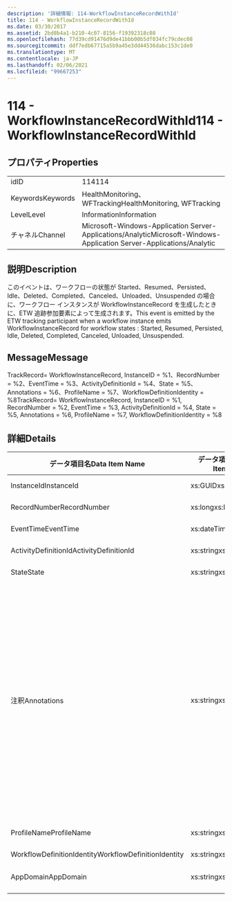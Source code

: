 ```yaml
---
description: '詳細情報: 114-WorkflowInstanceRecordWithId'
title: 114 - WorkflowInstanceRecordWithId
ms.date: 03/30/2017
ms.assetid: 2bd8b4a1-b210-4c07-8156-f19392318c08
ms.openlocfilehash: 77d39cd91476d9de41bbb00b5df034fc79cdec08
ms.sourcegitcommit: ddf7edb67715a5b9a45e3dd44536dabc153c1de0
ms.translationtype: MT
ms.contentlocale: ja-JP
ms.lasthandoff: 02/06/2021
ms.locfileid: "99667253"
---
```

# <a name="114---workflowinstancerecordwithid"></a><span data-ttu-id="fbb60-103">114 - WorkflowInstanceRecordWithId</span><span class="sxs-lookup"><span data-stu-id="fbb60-103">114 - WorkflowInstanceRecordWithId</span></span>

## <a name="properties"></a><span data-ttu-id="fbb60-104">プロパティ</span><span class="sxs-lookup"><span data-stu-id="fbb60-104">Properties</span></span>  
  
|||  
|-|-|  
|<span data-ttu-id="fbb60-105">id</span><span class="sxs-lookup"><span data-stu-id="fbb60-105">ID</span></span>|<span data-ttu-id="fbb60-106">114</span><span class="sxs-lookup"><span data-stu-id="fbb60-106">114</span></span>|  
|<span data-ttu-id="fbb60-107">Keywords</span><span class="sxs-lookup"><span data-stu-id="fbb60-107">Keywords</span></span>|<span data-ttu-id="fbb60-108">HealthMonitoring、WFTracking</span><span class="sxs-lookup"><span data-stu-id="fbb60-108">HealthMonitoring, WFTracking</span></span>|  
|<span data-ttu-id="fbb60-109">Level</span><span class="sxs-lookup"><span data-stu-id="fbb60-109">Level</span></span>|<span data-ttu-id="fbb60-110">Information</span><span class="sxs-lookup"><span data-stu-id="fbb60-110">Information</span></span>|  
|<span data-ttu-id="fbb60-111">チャネル</span><span class="sxs-lookup"><span data-stu-id="fbb60-111">Channel</span></span>|<span data-ttu-id="fbb60-112">Microsoft-Windows-Application Server-Applications/Analytic</span><span class="sxs-lookup"><span data-stu-id="fbb60-112">Microsoft-Windows-Application Server-Applications/Analytic</span></span>|  
  
## <a name="description"></a><span data-ttu-id="fbb60-113">説明</span><span class="sxs-lookup"><span data-stu-id="fbb60-113">Description</span></span>  

 <span data-ttu-id="fbb60-114">このイベントは、ワークフローの状態が Started、Resumed、Persisted、Idle、Deleted、Completed、Canceled、Unloaded、Unsuspended の場合に、ワークフロー インスタンスが WorkflowInstanceRecord を生成したときに、ETW 追跡参加要素によって生成されます。</span><span class="sxs-lookup"><span data-stu-id="fbb60-114">This event is emitted by the ETW tracking participant when a workflow instance emits WorkflowInstanceRecord for workflow states : Started, Resumed, Persisted, Idle, Deleted, Completed, Canceled, Unloaded, Unsuspended.</span></span>  
  
## <a name="message"></a><span data-ttu-id="fbb60-115">Message</span><span class="sxs-lookup"><span data-stu-id="fbb60-115">Message</span></span>  

 <span data-ttu-id="fbb60-116">TrackRecord= WorkflowInstanceRecord, InstanceID = %1、RecordNumber = %2、EventTime = %3、ActivityDefinitionId = %4、State = %5、Annotations = %6、ProfileName = %7、WorkflowDefinitionIdentity = %8</span><span class="sxs-lookup"><span data-stu-id="fbb60-116">TrackRecord= WorkflowInstanceRecord, InstanceID = %1, RecordNumber = %2, EventTime = %3, ActivityDefinitionId = %4, State = %5, Annotations = %6, ProfileName = %7, WorkflowDefinitionIdentity = %8</span></span>  
  
## <a name="details"></a><span data-ttu-id="fbb60-117">詳細</span><span class="sxs-lookup"><span data-stu-id="fbb60-117">Details</span></span>  
  
|<span data-ttu-id="fbb60-118">データ項目名</span><span class="sxs-lookup"><span data-stu-id="fbb60-118">Data Item Name</span></span>|<span data-ttu-id="fbb60-119">データ項目の型</span><span class="sxs-lookup"><span data-stu-id="fbb60-119">Data Item Type</span></span>|<span data-ttu-id="fbb60-120">説明</span><span class="sxs-lookup"><span data-stu-id="fbb60-120">Description</span></span>|  
|--------------------|--------------------|-----------------|  
|<span data-ttu-id="fbb60-121">InstanceId</span><span class="sxs-lookup"><span data-stu-id="fbb60-121">InstanceId</span></span>|<span data-ttu-id="fbb60-122">xs:GUID</span><span class="sxs-lookup"><span data-stu-id="fbb60-122">xs:GUID</span></span>|<span data-ttu-id="fbb60-123">ワークフローのインスタンス ID</span><span class="sxs-lookup"><span data-stu-id="fbb60-123">The instance id for the workflow</span></span>|  
|<span data-ttu-id="fbb60-124">RecordNumber</span><span class="sxs-lookup"><span data-stu-id="fbb60-124">RecordNumber</span></span>|<span data-ttu-id="fbb60-125">xs:long</span><span class="sxs-lookup"><span data-stu-id="fbb60-125">xs:long</span></span>|<span data-ttu-id="fbb60-126">生成されたレコードのシーケンス番号</span><span class="sxs-lookup"><span data-stu-id="fbb60-126">The sequence number of the emitted record</span></span>|  
|<span data-ttu-id="fbb60-127">EventTime</span><span class="sxs-lookup"><span data-stu-id="fbb60-127">EventTime</span></span>|<span data-ttu-id="fbb60-128">xs:dateTime</span><span class="sxs-lookup"><span data-stu-id="fbb60-128">xs:dateTime</span></span>|<span data-ttu-id="fbb60-129">イベントの生成時刻 (UTC)</span><span class="sxs-lookup"><span data-stu-id="fbb60-129">The time in UTC when the event was emitted</span></span>|  
|<span data-ttu-id="fbb60-130">ActivityDefinitionId</span><span class="sxs-lookup"><span data-stu-id="fbb60-130">ActivityDefinitionId</span></span>|<span data-ttu-id="fbb60-131">xs:string</span><span class="sxs-lookup"><span data-stu-id="fbb60-131">xs:string</span></span>|<span data-ttu-id="fbb60-132">ワークフローのルート アクティビティの名前</span><span class="sxs-lookup"><span data-stu-id="fbb60-132">The name of the root activity in the workflow</span></span>|  
|<span data-ttu-id="fbb60-133">State</span><span class="sxs-lookup"><span data-stu-id="fbb60-133">State</span></span>|<span data-ttu-id="fbb60-134">xs:string</span><span class="sxs-lookup"><span data-stu-id="fbb60-134">xs:string</span></span>|<span data-ttu-id="fbb60-135">ワークフローの現在の状態。</span><span class="sxs-lookup"><span data-stu-id="fbb60-135">The current state of the Workflow.</span></span>|  
|<span data-ttu-id="fbb60-136">注釈</span><span class="sxs-lookup"><span data-stu-id="fbb60-136">Annotations</span></span>|<span data-ttu-id="fbb60-137">xs:string</span><span class="sxs-lookup"><span data-stu-id="fbb60-137">xs:string</span></span>|<span data-ttu-id="fbb60-138">このイベントに追加された注釈。</span><span class="sxs-lookup"><span data-stu-id="fbb60-138">The annotations that were added to this event.</span></span> <span data-ttu-id="fbb60-139">値は、annotationValue 形式の xml 要素に格納され \<items> \< item name = "annotationName" type="System.String"> \</item> \</items> ます。</span><span class="sxs-lookup"><span data-stu-id="fbb60-139">The values are stored in an xml element in the format \<items>\< item name = "annotationName" type="System.String">annotationValue\</item>\</items>.</span></span> <span data-ttu-id="fbb60-140">注釈が指定されていない場合、文字列にはが含まれ \<items/> ます。</span><span class="sxs-lookup"><span data-stu-id="fbb60-140">If no annotations are specified then the string contains \<items/>.</span></span> <span data-ttu-id="fbb60-141">ETW イベントのサイズは、ETW バッファーのサイズまたは ETW イベントの最大ペイロードに制限されます。</span><span class="sxs-lookup"><span data-stu-id="fbb60-141">The ETW event size is limited by the ETW buffer size or the max payload for an ETW event.</span></span> <span data-ttu-id="fbb60-142">イベントのサイズが ETW の制限を超えると、注釈が削除され、注釈の値が... に置き換えられて、イベントが切り捨てられます。 \<items> \</items></span><span class="sxs-lookup"><span data-stu-id="fbb60-142">If the size of the event exceeds the ETW limits, then the event is truncated by dropping the annotations and replacing the annotation value with \<items>...\</items>.</span></span>|  
|<span data-ttu-id="fbb60-143">ProfileName</span><span class="sxs-lookup"><span data-stu-id="fbb60-143">ProfileName</span></span>|<span data-ttu-id="fbb60-144">xs:string</span><span class="sxs-lookup"><span data-stu-id="fbb60-144">xs:string</span></span>|<span data-ttu-id="fbb60-145">このイベントを生成した追跡プロファイルの名前</span><span class="sxs-lookup"><span data-stu-id="fbb60-145">The name or the tracking profile that resulted in this event being emitted</span></span>|  
|<span data-ttu-id="fbb60-146">WorkflowDefinitionIdentity</span><span class="sxs-lookup"><span data-stu-id="fbb60-146">WorkflowDefinitionIdentity</span></span>|<span data-ttu-id="fbb60-147">xs:string</span><span class="sxs-lookup"><span data-stu-id="fbb60-147">xs:string</span></span>|<span data-ttu-id="fbb60-148">ワークフロー定義 ID</span><span class="sxs-lookup"><span data-stu-id="fbb60-148">The workflow definition id</span></span>|  
|<span data-ttu-id="fbb60-149">AppDomain</span><span class="sxs-lookup"><span data-stu-id="fbb60-149">AppDomain</span></span>|<span data-ttu-id="fbb60-150">xs:string</span><span class="sxs-lookup"><span data-stu-id="fbb60-150">xs:string</span></span>|<span data-ttu-id="fbb60-151">AppDomain.CurrentDomain.FriendlyName で返される文字列。</span><span class="sxs-lookup"><span data-stu-id="fbb60-151">The string returned by AppDomain.CurrentDomain.FriendlyName.</span></span>|
